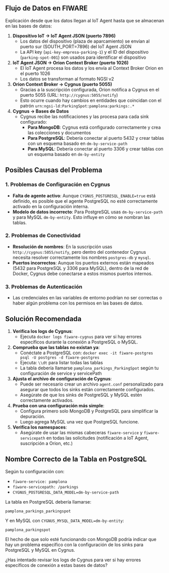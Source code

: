 
## Flujo de Datos en FIWARE 

Explicación desde que los datos llegan al IoT Agent hasta que se almacenan en las bases de datos:

1. **Dispositivo IoT → IoT Agent JSON (puerto 7896)**
    - Los datos del dispositivo (plaza de aparcamiento) se envían al puerto sur (SOUTH_PORT=7896) del IoT Agent JSON
    - La API key (`api-key-empresa-parking-1`) y el ID del dispositivo (`parking-spot-001`) son usados para identificar el dispositivo
2. **IoT Agent JSON → Orion Context Broker (puerto 1026)**
    - El IoT Agent procesa los datos y los envía al Context Broker Orion en el puerto 1026
    - Los datos se transforman al formato NGSI v2
3. **Orion Context Broker → Cygnus (puerto 5055)**
    - Gracias a la suscripción configurada, Orion notifica a Cygnus en el puerto 5055 (URL: `http://cygnus:5055/notify`)
    - Esto ocurre cuando hay cambios en entidades que coincidan con el patrón `urn:ngsi-ld:ParkingSpot:pamplona:parkings:.*`
4. **Cygnus → Bases de Datos**
    - Cygnus recibe las notificaciones y las procesa para cada sink configurado:
        - **Para MongoDB**: Cygnus está configurado correctamente y crea las colecciones y documentos
        - **Para PostgreSQL**: Debería conectar al puerto 5432 y crear tablas con un esquema basado en `dm-by-service-path`
        - **Para MySQL**: Debería conectar al puerto 3306 y crear tablas con un esquema basado en `dm-by-entity`

## Posibles Causas del Problema

### 1. Problemas de Configuración en Cygnus

- **Falta de agente activo**: Aunque `CYGNUS_POSTGRESQL_ENABLE=true` está definido, es posible que el agente PostgreSQL no esté correctamente activado en la configuración interna.
- **Modelo de datos incorrecto**: Para PostgreSQL usas `dm-by-service-path` y para MySQL `dm-by-entity`. Esto influye en cómo se nombran las tablas.

### 2. Problemas de Conectividad

- **Resolución de nombres**: En la suscripción usas `http://cygnus:5055/notify`, pero dentro del contenedor Cygnus necesita resolver correctamente los nombres `postgres-db` y `mysql`.
- **Puertos incorrectos**: Aunque los puertos externos están mapeados (5432 para PostgreSQL y 3306 para MySQL), dentro de la red de Docker, Cygnus debe conectarse a estos mismos puertos internos.

### 3. Problemas de Autenticación

- Las credenciales en las variables de entorno podrían no ser correctas o haber algún problema con los permisos en las bases de datos.

## Solución Recomendada

1. **Verifica los logs de Cygnus**:
    - Ejecuta `docker logs fiware-cygnus` para ver si hay errores específicos durante la conexión a PostgreSQL o MySQL.
2. **Comprueba que las tablas no existan ya**:
    - Conéctate a PostgreSQL con: `docker exec -it fiware-postgres psql -U postgres -d fiware-postgres`
    - Ejecuta: `\\dt` para listar todas las tablas
    - La tabla debería llamarse `pamplona_parkings_ParkingSpot` según tu configuración de service y servicePath
3. **Ajusta el archivo de configuración de Cygnus**:
    - Puede ser necesario crear un archivo `agent.conf` personalizado para asegurar que todos los sinks están correctamente configurados.
    - Asegúrate de que los sinks de PostgreSQL y MySQL estén correctamente activados.
4. **Prueba con una configuración más simple**:
    - Configura primero solo MongoDB y PostgreSQL para simplificar la depuración.
    - Luego agrega MySQL una vez que PostgreSQL funcione.
5. **Verifica los namespaces**:
    - Asegúrate de usar las mismas cabeceras `fiware-service` y `fiware-servicepath` en todas las solicitudes (notificación a IoT Agent, suscripción a Orion, etc.)

## Nombre Correcto de la Tabla en PostgreSQL

Según tu configuración con:

- `fiware-service: pamplona`
- `fiware-servicepath: /parkings`
- `CYGNUS_POSTGRESQL_DATA_MODEL=dm-by-service-path`

La tabla en PostgreSQL debería llamarse:

```
pamplona_parkings_parkingspot

```

Y en MySQL con `CYGNUS_MYSQL_DATA_MODEL=dm-by-entity`:

```
pamplona_parkingspot

```

El hecho de que solo esté funcionando con MongoDB podría indicar que hay un problema específico con la configuración de los sinks para PostgreSQL y MySQL en Cygnus.

¿Has intentado revisar los logs de Cygnus para ver si hay errores específicos de conexión a estas bases de datos?